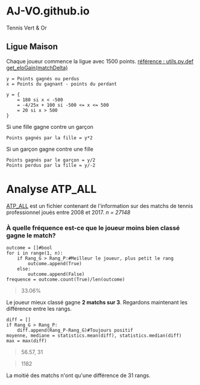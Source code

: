 # AJ-VO.github.io
Tennis Vert &amp; Or
## Ligue Maison
Chaque joueur commence la ligue avec 1500 points. [référence : utils.py.def get_eloGain(matchDelta)](utils.py)
```
y = Points gagnés ou perdus
x = Points du gagnant - points du perdant
```
```
y = {
    = 180 si x < -500
    = -4/25x + 100 si -500 <= x <= 500
    = 20 si x > 500
}
```
Si une fille gagne contre un garçon
```
Points gagnés par la fille = y*2
```
Si un garçon gagne contre une fille
```
Points gagnés par le garçon = y/2
Points perdus par la fille = y/-2
```

# Analyse ATP_ALL
[ATP_ALL](ATP_ALL.xls) est un fichier contenant de l'information sur des matchs de tennis professionnel joués entre 2008 et 2017. *n = 27148*

### À quelle fréquence est-ce que le joueur moins bien classé gagne le match?
```
outcome = []#bool
for i in range(1, n):
    if Rang_G > Rang_P:#Meilleur le joueur, plus petit le rang
        outcome.append(True)
    else:
        outcome.append(False)
frequence = outcome.count(True)/len(outcome)
```
> 33.06%

Le joueur mieux classé gagne **2 matchs sur 3**.
Regardons maintenant les différence entre les rangs.
```
diff = []
if Rang_G > Rang_P:
    diff.append(Rang_P-Rang_G)#Toujours positif
moyenne, mediane = statistics.mean(diff), statistics.median(diff)
max = max(diff)
```
> 56.57, 31

> 1182

La moitié des matchs n'ont qu'une différence de 31 rangs.

